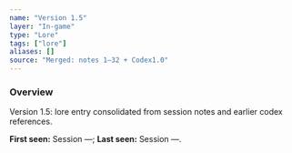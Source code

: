 ```yaml
---
name: "Version 1.5"
layer: "In-game"
type: "Lore"
tags: ["lore"]
aliases: []
source: "Merged: notes 1–32 + Codex1.0"
---
```

### Overview
Version 1.5: lore entry consolidated from session notes and earlier codex references.

**First seen:** Session —; **Last seen:** Session —.
